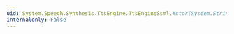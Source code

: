 ```yaml
---
uid: System.Speech.Synthesis.TtsEngine.TtsEngineSsml.#ctor(System.String)
internalonly: False
---
```

